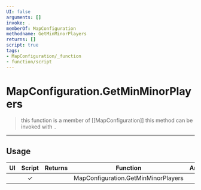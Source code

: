 ```yaml
---
UI: false
arguments: []
invoke: .
memberOf: MapConfiguration
methodname: GetMinMinorPlayers
returns: []
script: true
tags:
- MapConfiguration/_function
- function/script
---
```

# MapConfiguration.GetMinMinorPlayers
> this function is a member of [[MapConfiguration]]
> this method can be invoked with `.`
-----
## Usage
|  UI | Script | Returns | Function | Arguments |
|:---:|:------:|-------:|:--------:|:---------|
| |✓||MapConfiguration.GetMinMinorPlayers||
